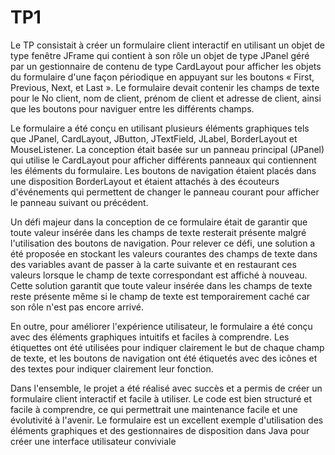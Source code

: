 # TP1

Le TP consistait à créer un formulaire client interactif en utilisant un objet de type fenêtre JFrame qui contient à son rôle un objet de type JPanel géré par un gestionnaire de contenu de type CardLayout pour afficher les objets du formulaire d'une façon périodique en appuyant sur les boutons « First, Previous, Next, et Last ». Le formulaire devait contenir les champs de texte pour le No client, nom de client, prénom de client et adresse de client, ainsi que les boutons pour naviguer entre les différents champs.

Le formulaire a été conçu en utilisant plusieurs éléments graphiques tels que JPanel, CardLayout, JButton, JTextField, JLabel, BorderLayout et MouseListener. La conception était basée sur un panneau principal (JPanel) qui utilise le CardLayout pour afficher différents panneaux qui contiennent les éléments du formulaire. Les boutons de navigation étaient placés dans une disposition BorderLayout et étaient attachés à des écouteurs d'événements qui permettent de changer le panneau courant pour afficher le panneau suivant ou précédent.

Un défi majeur dans la conception de ce formulaire était de garantir que toute valeur insérée dans les champs de texte resterait présente malgré l'utilisation des boutons de navigation. Pour relever ce défi, une solution a été proposée en stockant les valeurs courantes des champs de texte dans des variables avant de passer à la carte suivante et en restaurant ces valeurs lorsque le champ de texte correspondant est affiché à nouveau. Cette solution garantit que toute valeur insérée dans les champs de texte reste présente même si le champ de texte est temporairement caché car son rôle n'est pas encore arrivé.

En outre, pour améliorer l'expérience utilisateur, le formulaire a été conçu avec des éléments graphiques intuitifs et faciles à comprendre. Les étiquettes ont été utilisées pour indiquer clairement le but de chaque champ de texte, et les boutons de navigation ont été étiquetés avec des icônes et des textes pour indiquer clairement leur fonction.

Dans l'ensemble, le projet a été réalisé avec succès et a permis de créer un formulaire client interactif et facile à utiliser. Le code est bien structuré et facile à comprendre, ce qui permettrait une maintenance facile et une évolutivité à l'avenir. Le formulaire est un excellent exemple d'utilisation des éléments graphiques et des gestionnaires de disposition dans Java pour créer une interface utilisateur conviviale
